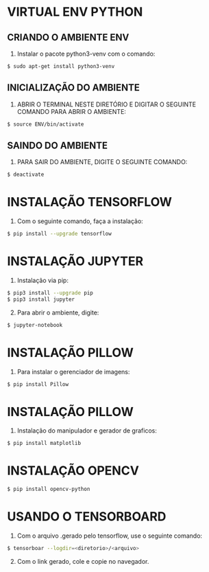 # VIRTUAL ENV PYTHON

## CRIANDO O AMBIENTE ENV

1. Instalar o pacote python3-venv com o comando:
```BASH
$ sudo apt-get install python3-venv
```  

## INICIALIZAÇÃO DO AMBIENTE

1. ABRIR O TERMINAL NESTE DIRETÓRIO E DIGITAR O SEGUINTE COMANDO PARA ABRIR O AMBIENTE:
```BASH
$ source ENV/bin/activate
```

## SAINDO DO AMBIENTE

1. PARA SAIR DO AMBIENTE, DIGITE O SEGUINTE COMANDO:
```BASH
$ deactivate
```
# INSTALAÇÃO TENSORFLOW

1. Com o seguinte comando, faça a instalação:
```BASH
$ pip install --upgrade tensorflow
```

# INSTALAÇÃO JUPYTER

1. Instalação via pip:
```BASH
$ pip3 install --upgrade pip
$ pip3 install jupyter
```
2. Para abrir o ambiente, digite:
```BASH
$ jupyter-notebook 
```

# INSTALAÇÃO PILLOW

1. Para instalar o gerenciador de imagens:
```BASH
$ pip install Pillow
```
# INSTALAÇÃO PILLOW

1. Instalação do manipulador e gerador de graficos:
```BASH
$ pip install matplotlib
```

# INSTALAÇÃO OPENCV
```BASH
$ pip install opencv-python
```

# USANDO O TENSORBOARD

1. Com o arquivo .gerado pelo tensorflow, use o seguinte comando:
```BASH
$ tensorboar --logdir=<diretorio>/<arquivo> 
```

2. Com o link gerado, cole e copie no navegador.
